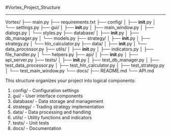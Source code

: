 #Vortex_Project_Structure
___
Vortex/
├── main.py
├── requirements.txt
├── config/
│   ├── __init__.py
│   └── settings.py
├── gui/
│   ├── __init__.py
│   ├── main_window.py
│   ├── dialogs.py
│   └── styles.py
├── database/
│   ├── __init__.py
│   ├── db_manager.py
│   └── models.py
├── strategy/
│   ├── __init__.py
│   ├── strategy.py
│   └── hln_calculator.py
├── data/
│   ├── __init__.py
│   └── data_processor.py
├── utils/
│   ├── __init__.py
│   ├── indicators.py
│   ├── file_handler.py
│   └── helpers.py
├── api/
│   ├── __init__.py
│   ├── api_server.py
├── tests/
│   ├── __init__.py
│   ├── test_db_manager.py
│   ├── test_data_processor.py
│   ├── test_hln_calculator.py
│   ├── test_strategy.py
│   └── test_main_window.py
└── docs/
    ├── README.md
    └── API.md


This structure organizes your project into logical components:
1.	config/ - Configuration settings
2.	gui/ - User interface components
3.	database/ - Data storage and management
4.	strategy/ - Trading strategy implementation
5.	data/ - Data processing and handling
6.	utils/ - Utility functions and indicators
7.	tests/ - Unit tests
8.	docs/ - Documentation

